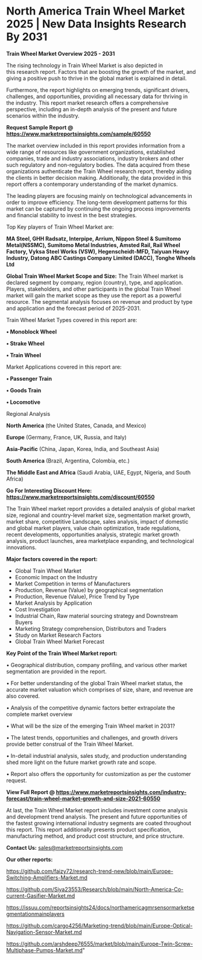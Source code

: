 # North America Train Wheel Market 2025 | New Data Insights Research By 2031

<Strong> Train Wheel Market Overview 2025 - 2031</strong>

The rising technology in Train Wheel Market is also depicted in this research report. Factors that are boosting the growth of the market, and giving a positive push to thrive in the global market is explained in detail.

Furthermore, the report highlights on emerging trends, significant drivers, challenges, and opportunities, providing all necessary data for thriving in the industry. This report market research offers a comprehensive perspective, including an in-depth analysis of the present and future scenarios within the industry.

<strong>Request Sample Report @ <a href=https://www.marketreportsinsights.com/sample/60550>https://www.marketreportsinsights.com/sample/60550</a></strong>

The market overview included in this report provides information from a wide range of resources like government organizations, established companies, trade and industry associations, industry brokers and other such regulatory and non-regulatory bodies. The data acquired from these organizations authenticate the Train Wheel research report, thereby aiding the clients in better decision making. Additionally, the data provided in this report offers a contemporary understanding of the market dynamics.

The leading players are focusing mainly on technological advancements in order to improve efficiency. The long-term development patterns for this market can be captured by continuing the ongoing process improvements and financial stability to invest in the best strategies.

Top Key players of Train Wheel Market are:

<strong>MA Steel, GHH Radsatz, Interpipe, Arrium, Nippon Steel & Sumitomo Metal(NSSMC), Sumitomo Metal Industries, Amsted Rail, Rail Wheel Factory, Vyksa Steel Works (VSW), Hegenscheidt-MFD, Taiyuan Heavy Industry, Datong ABC Castings Company Limited (DACC), Tonghe Wheels Ltd</strong>

<strong><b>Global Train Wheel Market Scope and Size:</b></strong>
The Train Wheel market is declared segment by company, region (country), type, and application. Players, stakeholders, and other participants in the global Train Wheel market will gain the market scope as they use the report as a powerful resource. The segmental analysis focuses on revenue and product by type and application and the forecast period of 2025-2031.

Train Wheel Market Types covered in this report are:

<strong>• Monoblock Wheel

• Strake Wheel

• Train Wheel</strong>

Market Applications covered in this report are:

<strong>• Passenger Train

• Goods Train

• Locomotive</strong> 

Regional Analysis

<strong>North America</strong> (the United States, Canada, and Mexico)

<strong>Europe</strong> (Germany, France, UK, Russia, and Italy)

<strong>Asia-Pacific</strong> (China, Japan, Korea, India, and Southeast Asia)

<strong>South America</strong> (Brazil, Argentina, Colombia, etc.)

<strong>The Middle East and Africa</strong> (Saudi Arabia, UAE, Egypt, Nigeria, and South Africa)

<strong>Go For Interesting Discount Here: <a href=https://www.marketreportsinsights.com/discount/60550>https://www.marketreportsinsights.com/discount/60550</a></strong>

The Train Wheel market report provides a detailed analysis of global market size, regional and country-level market size, segmentation market growth, market share, competitive Landscape, sales analysis, impact of domestic and global market players, value chain optimization, trade regulations, recent developments, opportunities analysis, strategic market growth analysis, product launches, area marketplace expanding, and technological innovations.

<strong><b>Major factors covered in the report:</b></strong>
<ul>
  <li>Global Train Wheel Market </li>
  <li>Economic Impact on the Industry</li>
  <li>Market Competition in terms of Manufacturers</li>
  <li>Production, Revenue (Value) by geographical segmentation</li>
  <li>Production, Revenue (Value), Price Trend by Type</li>
  <li>Market Analysis by Application</li>
  <li>Cost Investigation</li>
  <li>Industrial Chain, Raw material sourcing strategy and Downstream Buyers</li>
  <li>Marketing Strategy comprehension, Distributors and Traders</li>
  <li>Study on Market Research Factors</li>
  <li>Global Train Wheel Market Forecast</li>
</ul>

<strong><b>Key Point of the Train Wheel Market report:</b></strong>

• Geographical distribution, company profiling, and various other market segmentation are provided in the report.

• For better understanding of the global Train Wheel market status, the accurate market valuation which comprises of size, share, and revenue are also covered.

• Analysis of the competitive dynamic factors better extrapolate the complete market overview

• What will be the size of the emerging Train Wheel market in 2031?

• The latest trends, opportunities and challenges, and growth drivers provide better construal of the Train Wheel Market.

• In-detail industrial analysis, sales study, and production understanding shed more light on the future market growth rate and scope.

• Report also offers the opportunity for customization as per the customer request.

<strong><b>View Full Report @ <a href=https://www.marketreportsinsights.com/industry-forecast/train-wheel-market-growth-and-size-2021-60550>https://www.marketreportsinsights.com/industry-forecast/train-wheel-market-growth-and-size-2021-60550</a></b></strong>


At last, the Train Wheel Market report includes investment come analysis and development trend analysis. The present and future opportunities of the fastest growing international industry segments are coated throughout this report. This report additionally presents product specification, manufacturing method, and product cost structure, and price structure.

<strong>Contact Us:</strong>
sales@marketreportsinsights.com

<strong>Our other reports:</strong>

<a href=https://github.com/faizy72/research-trend-new/blob/main/Europe-Switching-Amplifiers-Market.md>https://github.com/faizy72/research-trend-new/blob/main/Europe-Switching-Amplifiers-Market.md</a>

<a href=https://github.com/Siya23553/Research/blob/main/North-America-Co-current-Gasifier-Market.md>https://github.com/Siya23553/Research/blob/main/North-America-Co-current-Gasifier-Market.md</a>

<a href=https://issuu.com/reportsinsights24/docs/northamericagmrsensormarketsegmentationmainplayers>https://issuu.com/reportsinsights24/docs/northamericagmrsensormarketsegmentationmainplayers</a>

<a href=https://github.com/cargo4256/Marketing-trend/blob/main/Europe-Optical-Navigation-Sensor-Market.md>https://github.com/cargo4256/Marketing-trend/blob/main/Europe-Optical-Navigation-Sensor-Market.md</a>

<a href=https://github.com/arshdeep76555/market/blob/main/Europe-Twin-Screw-Multiphase-Pumps-Market.md>https://github.com/arshdeep76555/market/blob/main/Europe-Twin-Screw-Multiphase-Pumps-Market.md</a>"
